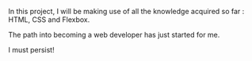 In this project, I will be making use of all the knowledge acquired so far : HTML, CSS and Flexbox.

The path into becoming a web developer has just started for me. 

I must persist!